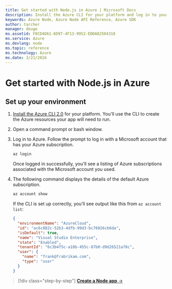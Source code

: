 ```yaml
---
title: Get started with Node.js in Azure | Microsoft Docs
description: Install the Azure CLI for your platform and log in to your Azure account
keywords: Azure Node, Azure Node API Reference, Azure SDK
author: tarcher
manager: douge
ms.assetid: F8CD4D61-6D97-4F13-9952-EDDA82504318
ms.service: Azure
ms.devlang: node
ms.topic: reference
ms.technology: Azure
ms.date: 3/21/2016
---
```


# Get started with Node.js in Azure

## Set up your environment

1. [Install the Azure CLI 2.0](https://docs.microsoft.com/en-us/cli/azure/install-az-cli2) for your platform. You'll use the CLI to create the Azure resources your app will need to run.

1. Open a command prompt or bash window.

1. Log in to Azure. Follow the prompt to log in with a Microsoft account that has your Azure subscription.

	```bash
	az login
	```   

	Once logged in successfully, you'll see a listing of Azure subscriptions associated with the Microsoft account you used.

1. The following command displays the details of the default Azure subscription.

	```bash
	az account show
	```   

	If the CLI is set up correctly, you'll see output like this from `az account list`:
	```json
	{
	  "environmentName": "AzureCloud",
	  "id": "ac6c882c-52b3-4dfb-99d3-bc76026cb6da",
	  "isDefault": true,
	  "name": "Visual Studio Enterprise",
	  "state": "Enabled",
	  "tenantId": "6c3b4f5c-a18b-455c-87b0-d9d26521a78c",
	  "user": {
	    "name": "frank@frabrikam.com",
	    "type": "user"
	  }
	}
	```

>[!div class="step-by-step"]
[**Create a Node app** &rarr;](get-started-create-node-app.md)
